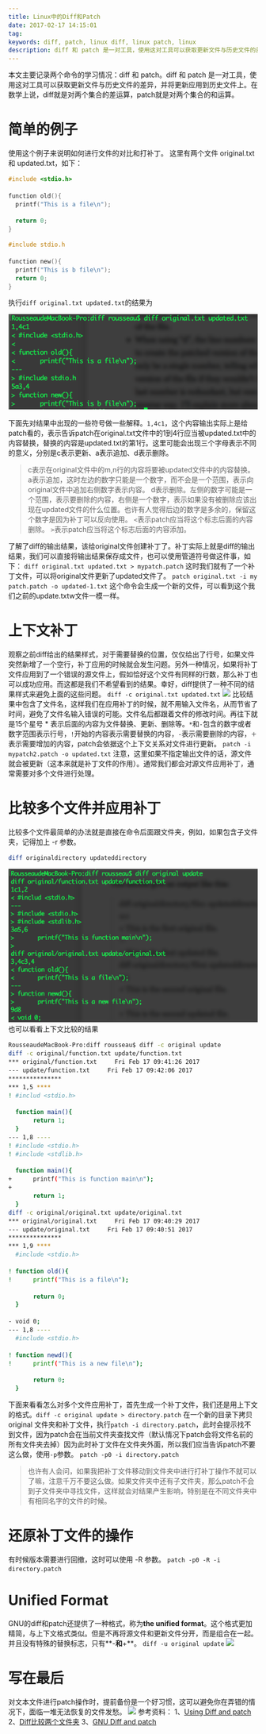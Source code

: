 ```yaml
---
title: Linux中的Diff和Patch
date: 2017-02-17 14:15:01
tag: 
keywords: diff, patch, linux diff, linux patch, linux
description: diff 和 patch 是一对工具，使用这对工具可以获取更新文件与历史文件的差异，并将更新应用到历史文件上。
---
```


本文主要记录两个命令的学习情况：diff 和 patch。diff 和 patch 是一对工具，使用这对工具可以获取更新文件与历史文件的差异，并将更新应用到历史文件上。在数学上说，diff就是对两个集合的差运算，patch就是对两个集合的和运算。

# 简单的例子
使用这个例子来说明如何进行文件的对比和打补丁。
这里有两个文件 original.txt 和 updated.txt，如下：
```c
#include <stdio.h>

function old(){
  printf("This is a file\n");

  return 0;
}
```
```c
#include stdio.h

function new(){
  printf("This is b file\n");
  return 0;
}
```
执行```diff original.txt updated.txt```的结果为

![](./20170217-diff-and-patch/39469-20170217141328175-625170629.png)

下面先对结果中出现的一些符号做一些解释。```1,4c1```，这个内容输出实际上是给patch看的，表示告诉patch在original.txt文件中的1到4行应当被updated.txt中的内容替换，替换的内容是updated.txt的第1行。这里可能会出现三个字母表示不同的意义，分别是c表示更新、a表示追加、d表示删除。

> c表示在original文件中的m,n行的内容将要被updated文件中的内容替换。
a表示追加，这时左边的数字只能是一个数字，而不会是一个范围，表示向original文件中追加右侧数字表示内容。
d表示删除。左侧的数字可能是一个范围，表示要删除的内容，右侧是一个数字，表示如果没有被删除应该出现在updated文件的什么位置。也许有人觉得后边的数字是多余的，保留这个数字是因为补丁可以反向使用。
```<```表示patch应当将这个标志后面的内容删除。
```>```表示patch应当将这个标志后面的内容添加。

了解了diff的输出结果，该给original文件创建补丁了。补丁实际上就是diff的输出结果，我们可以直接将输出结果保存成文件，也可以使用管道符号做这件事，如下：
```diff original.txt updated.txt > mypatch.patch```
这时我们就有了一个补丁文件，可以将original文件更新了updated文件了。
```patch original.txt -i my patch.patch -o updated-1.txt```
这个命令会生成一个新的文件，可以看到这个我们之前的update.txtw文件一模一样。

# 上下文补丁
观察之前diff给出的结果样式，对于需要替换的位置，仅仅给出了行号，如果文件突然新增了一个空行，补丁应用的时候就会发生问题。另外一种情况，如果将补丁文件应用到了一个错误的源文件上，假如恰好这个文件有同样的行数，那么补丁也可以成功应用。而这都是我们不希望看到的结果。幸好，diff提供了一种不同的结果样式来避免上面的这些问题。
```diff -c original.txt updated.txt```
![](./20170217-diff-and-patch/39469-20170217141352082-1822943301.png)
比较结果中包含了文件名，这样我们在应用补丁的时候，就不用输入文件名，从而节省了时间，避免了文件名输入错误的可能。文件名后都跟着文件的修改时间。再往下就是15个星号 * 表示后面的内容为文件替换、更新、删除等。```*```和```-```包含的数字或者数字范围表示行号，```!```开始的内容表示需要替换的内容，```-```表示需要删除的内容，```＋```表示需要增加的内容，patch会依据这个上下文关系对文件进行更新。
```patch -i mypatch2.patch -o updated.txt```
注意，这里如果不指定输出文件的话，源文件就会被更新（这本来就是补丁文件的作用）。通常我们都会对源文件应用补丁，通常需要对多个文件进行处理。

# 比较多个文件并应用补丁
比较多个文件最简单的办法就是直接在命令后面跟文件夹，例如，如果包含子文件夹，记得加上 -r 参数。
```bash
diff originaldirectory updateddirectory
```
![](./20170217-diff-and-patch/39469-20170217141411441-496441097.png)
也可以看看上下文比较的结果

```bash
RousseaudeMacBook-Pro:diff rousseau$ diff -c original update
diff -c original/function.txt update/function.txt
*** original/function.txt     Fri Feb 17 09:41:26 2017
--- update/function.txt     Fri Feb 17 09:42:06 2017
***************
*** 1,5 ****
! #includ <stdio.h>

  function main(){
       return 1;
  }
--- 1,8 ----
! #include <stdio.h>
! #include <stdlib.h>

  function main(){
+      printf("This is function main\n");
+
       return 1;
  }
diff -c original/original.txt update/original.txt
*** original/original.txt     Fri Feb 17 09:40:29 2017
--- update/original.txt     Fri Feb 17 09:40:51 2017
***************
*** 1,9 ****
  #include <stdio.h>

! function old(){
!      printf("This is a file\n");

       return 0;
  }

- void 0;
--- 1,8 ----
  #include <stdio.h>

! function newd(){
!      printf("This is a new file\n");

       return 0;
  }
```
下面来看看怎么对多个文件应用补丁，首先生成一个补丁文件，我们还是用上下文的格式。```diff -c original update > directory.patch```
在一个新的目录下拷贝 original 文件夹和补丁文件，执行```patch -i directory.patch```，此时会提示找不到文件，因为patch会在当前文件夹查找文件（默认情况下patch会将文件名前的所有文件夹去掉）因为此时补丁文件在文件夹外面，所以我们应当告诉patch不要这么做，使用```-p```参数。
```patch -p0 -i directory.patch```
> 也许有人会问，如果我把补丁文件移动到文件夹中进行打补丁操作不就可以了嘛，注意千万不要这么做。如果文件夹中还有子文件夹，那么patch不会到子文件夹中寻找文件，这样就会对结果产生影响，特别是在不同文件夹中有相同名字的文件的时候。


# 还原补丁文件的操作
有时候版本需要进行回撤，这时可以使用 -R 参数。
```patch -p0 -R -i directory.patch```

# Unified Format
GNU的diff和patch还提供了一种格式，称为**the unified format**。这个格式更加精简，与上下文格式类似。但是不再将源文件和更新文件分开，而是组合在一起。并且没有特殊的替换标志，只有**-**和**+**。
```diff -u original update```
![](./20170217-diff-and-patch/39469-20170217141435472-2083732477.png)

# 写在最后
对文本文件进行patch操作时，提前备份是一个好习惯，这可以避免你在弄错的情况下，面临一堆无法恢复的文件发愁。
![](./20170217-diff-and-patch/39469-20180710163655709-89635310.png)
参考资料：
1、[Using Diff and patch](https://linuxacademy.com/blog/linux/introduction-using-diff-and-patch/)
2、[Diff比较两个文件夹](http://blog.chinaunix.net/uid-14735472-id-111118.html)
3、[GNU Diff and patch](http://www.gnu.org/software/diffutils/manual/html_mono/diff.html)